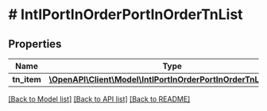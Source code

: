 # # IntlPortInOrderPortInOrderTnList

## Properties

Name | Type | Description | Notes
------------ | ------------- | ------------- | -------------
**tn_item** | [**\OpenAPI\Client\Model\IntlPortInOrderPortInOrderTnListTnItem**](IntlPortInOrderPortInOrderTnListTnItem.md) |  | [optional]

[[Back to Model list]](../../README.md#models) [[Back to API list]](../../README.md#endpoints) [[Back to README]](../../README.md)
